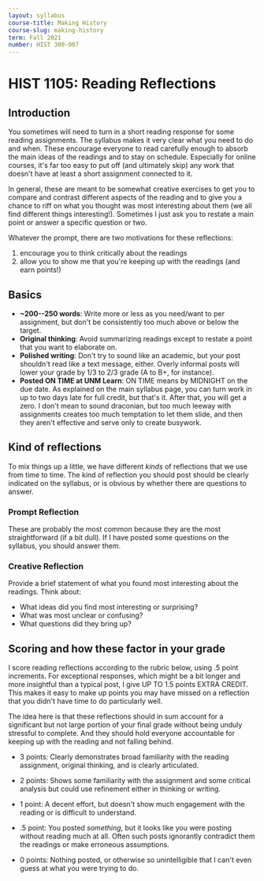 ```yaml
---
layout: syllabus
course-title: Making History
course-slug: making-history
term: Fall 2021
number: HIST 300-007
---
```


# HIST 1105: Reading Reflections

## Introduction
You sometimes will need to turn in a short reading response for some reading assignments. The syllabus makes it very clear what you need to do and when. These encourage everyone to read carefully enough to absorb the main ideas of the readings and to stay on schedule. Especially for online courses, it's far too easy to put off (and ultimately skip) any work that doesn't have at least a short assignment connected to it.

In general, these are meant to be somewhat creative exercises to get you to compare and contrast different aspects of the reading and to give you a chance to riff on what you thought was most interesting about them (we all find different things interesting!). Sometimes I just ask you to restate a main point or answer a specific question or two.

Whatever the prompt, there are two motivations for these reflections:
1) encourage you to think critically about the readings
2) allow you to show me that you're keeping up with the readings (and earn points!)


## Basics
- **~200--250 words**: Write more or less as you need/want to per assignment, but don't be consistently too much above or below the target.
- **Original thinking**: Avoid summarizing readings except to restate a point that you want to elaborate on.
- **Polished writing**: Don't try to sound like an academic, but your post shouldn't read like a text message, either. Overly informal posts will lower your grade by 1/3 to 2/3 grade (A to B+, for instance).
- **Posted ON TIME at UNM Learn**: ON TIME means by MIDNIGHT on the due date. As explained on the main syllabus page, you can turn work in up to two days late for full credit, but that's it. After that, you will get a zero. I don't mean to sound draconian, but too much leeway with assignments creates too much temptation to let them slide, and then they aren't effective and serve only to create busywork.


## Kind of reflections
To mix things up a little, we have different _kinds_ of reflections that we use from time to time. The kind of reflection you should post should be clearly indicated on the syllabus, or is obvious by whether there are questions to answer.

### Prompt Reflection
These are probably the most common because they are the most straightforward (if a bit dull). If I have posted some questions on the syllabus, you should answer them. 


### Creative Reflection
Provide a brief statement of what you found most interesting about the readings. Think about:
- What ideas did you find most interesting or surprising?
- What was most unclear or confusing?
- What questions did they bring up?



## Scoring and how these factor in your grade
I score reading reflections according to the rubric below, using .5 point increments. For exceptional responses, which might be a bit longer and more insightful than a typical post, I give UP TO 1.5 points EXTRA CREDIT. This makes it easy to make up points you may have missed on a reflection that you didn't have time to do particularly well.

The idea here is that these reflections should in sum account for a significant but not large portion of your final grade without being unduly stressful to complete. And they should hold everyone accountable for keeping up with the reading and not falling behind.

- 3 points: Clearly demonstrates broad familiarity with the reading assignment, original thinking, and is clearly articulated.

- 2 points: Shows some familiarity with the assignment and some critical analysis but could use refinement either in thinking or writing.

- 1 point: A decent effort, but doesn't show much engagement with the reading or is difficult to understand.

- .5 point: You posted _something_, but it looks like you were posting without reading much at all. Often such posts ignorantly contradict them the readings or make erroneous assumptions.

- 0 points: Nothing posted, or otherwise so unintelligible that I can't even guess at what you were trying to do.
